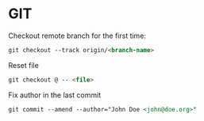 # GIT

Checkout remote branch for the first time:
```markdown
git checkout --track origin/<branch-name>
```

Reset file
```markdown
git checkout @ -- <file>
```

Fix author in the last commit
```markdown
git commit --amend --author="John Doe <john@doe.org>"
```
